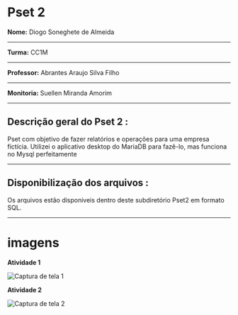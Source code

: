 # Pset 2

**Nome:** Diogo Soneghete de Almeida
***
**Turma:** CC1M
***
**Professor:** Abrantes Araujo Silva Filho
***
**Monitoria:** Suellen Miranda Amorim
***
## Descrição geral do Pset 2 :
Pset com objetivo de fazer relatórios e operações para uma empresa fictícia. 
Utilizei o aplicativo desktop do MariaDB para fazê-lo, mas funciona no Mysql perfeitamente
***
## Disponibilização dos arquivos : 
Os arquivos estão disponiveis dentro deste subdiretório Pset2 em formato SQL.
***

# imagens


**Atividade 1**

![Captura de tela 1](https://user-images.githubusercontent.com/103038064/168177703-3c951fe0-665e-45ad-960d-1e3269cccb06.png)

**Atividade 2**

![Captura de tela 2](https://user-images.githubusercontent.com/103038064/168178446-47f267dd-c305-4ed5-bdc1-50ff8ceb63c1.png)

